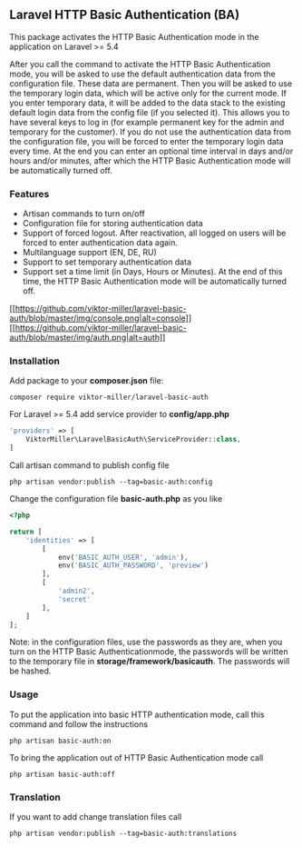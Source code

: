 ## Laravel HTTP Basic Authentication (BA) ##

This package activates the HTTP Basic Authentication mode in the application on Laravel >= 5.4

After you call the command to activate the HTTP Basic Authentication mode, you will be asked to use the default authentication data from the configuration file. These data are permanent. Then you will be asked to use the temporary login data, which will be active only for the current mode. If you enter temporary data, it will be added to the data stack to the existing default login data from the config file (if you selected it). This allows you to have several keys to log in (for example permanent key for the admin and temporary for the customer).
If you do not use the authentication data from the configuration file, you will be forced to enter the temporary login data every time.
At the end you can enter an optional time interval in days and/or hours and/or minutes, after which the HTTP Basic Authentication mode will be automatically turned off.

### Features ###

- Artisan commands to turn on/off
- Configuration file for storing authentication data
- Support of forced logout. After reactivation, all logged on users will be forced to enter authentication data again.
- Multilanguage support (EN, DE, RU)
- Support to set temporary authentication data
- Support set a time limit (in Days, Hours or Minutes). At the end of this time, the HTTP Basic Authentication mode will be automatically turned off.

[[https://github.com/viktor-miller/laravel-basic-auth/blob/master/img/console.png|alt=console]]
[[https://github.com/viktor-miller/laravel-basic-auth/blob/master/img/auth.png|alt=auth]]

### Installation ###

Add package to your **composer.json** file:

    composer require viktor-miller/laravel-basic-auth

For Laravel >= 5.4 add service provider to **config/app.php**

```php
'providers' => [
    ViktorMiller\LaravelBasicAuth\ServiceProvider::class,
]
```

Call artisan command to publish config file

    php artisan vendor:publish --tag=basic-auth:config

Change the configuration file **basic-auth.php** as you like
```php
<?php

return [
    'identities' => [
        [
            env('BASIC_AUTH_USER', 'admin'),
            env('BASIC_AUTH_PASSWORD', 'preview')
        ],
        [
            'admin2',
            'secret'
        ],
    ]
];
```

Note: in the configuration files, use the passwords as they are, when you turn on the HTTP Basic Authenticationmode, the passwords will be written to the temporary file in **storage/framework/basicauth**. The passwords will be hashed.

### Usage ###

To put the application into basic HTTP authentication mode, call this command and follow the instructions

    php artisan basic-auth:on

To bring the application out of HTTP Basic Authentication mode call

    php artisan basic-auth:off

### Translation ###

If you want to add change translation files call

    php artisan vendor:publish --tag=basic-auth:translations

